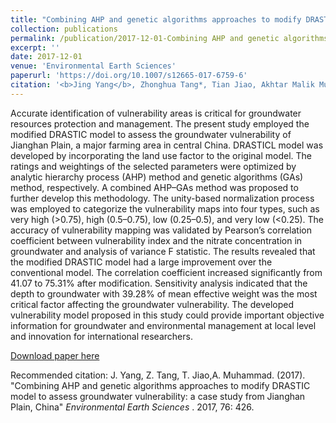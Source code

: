 ```yaml
---
title: "Combining AHP and genetic algorithms approaches to modify DRASTIC model to assess groundwater vulnerability: a case study from Jianghan Plain, China"
collection: publications
permalink: /publication/2017-12-01-Combining AHP and genetic algorithms approaches to modify DRASTIC model to assess groundwater vulnerability a case study from Jianghan Plain, China
excerpt: ''
date: 2017-12-01
venue: 'Environmental Earth Sciences'
paperurl: 'https://doi.org/10.1007/s12665-017-6759-6'
citation: '<b>Jing Yang</b>, Zhonghua Tang*, Tian Jiao, Akhtar Malik Muhammad. &quot;Combining AHP and genetic algorithms approaches to modify DRASTIC model to assess groundwater vulnerability: a case study from Jianghan Plain, China.&quot; <i>Environmental Earth Sciences</i>. 2017, 76: 426.'
---
```

Accurate identification of vulnerability areas is critical for groundwater resources protection and management. The present study employed the modified DRASTIC model to assess the groundwater vulnerability of Jianghan Plain, a major farming area in central China. DRASTICL model was developed by incorporating the land use factor to the original model. The ratings and weightings of the selected parameters were optimized by analytic hierarchy process (AHP) method and genetic algorithms (GAs) method, respectively. A combined AHP–GAs method was proposed to further develop this methodology. The unity-based normalization process was employed to categorize the vulnerability maps into four types, such as very high (>0.75), high (0.5–0.75), low (0.25–0.5), and very low (<0.25). The accuracy of vulnerability mapping was validated by Pearson’s correlation coefficient between vulnerability index and the nitrate concentration in groundwater and analysis of variance F statistic. The results revealed that the modified DRASTIC model had a large improvement over the conventional model. The correlation coefficient increased significantly from 41.07 to 75.31% after modification. Sensitivity analysis indicated that the depth to groundwater with 39.28% of mean effective weight was the most critical factor affecting the groundwater vulnerability. The developed vulnerability model proposed in this study could provide important objective information for groundwater and environmental management at local level and innovation for international researchers.

[Download paper here](https://doi.org/10.1007/s12665-017-6759-6)

Recommended citation: J. Yang, Z. Tang, T. Jiao,A. Muhammad. (2017). "Combining AHP and genetic algorithms approaches to modify DRASTIC model to assess groundwater vulnerability: a case study from Jianghan Plain, China" <i>Environmental Earth Sciences </i>. 2017, 76: 426.

